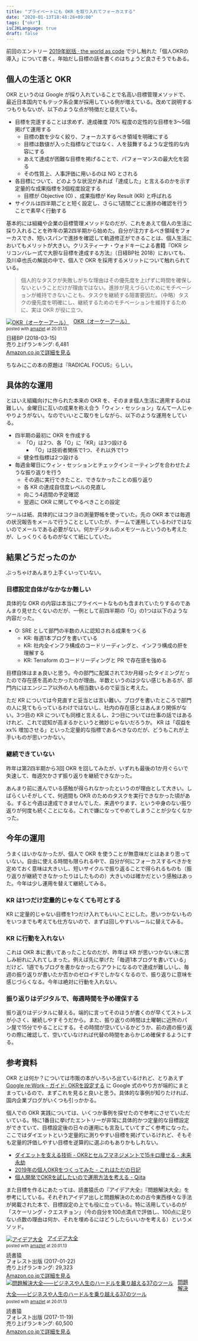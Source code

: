 ```yaml
---
title: "プライベートにも OKR を取り入れてフォーカスする"
date: "2020-01-13T18:48:26+09:00"
tags: ["okr"]
isCJKLanguage: true
draft: false
---
```


前回のエントリー [2019年総括 · the world as code](https://chroju.github.io/blog/2019/12/30/looking_back_2019/) で少し触れた「個人OKRの導入」について書く。年始だし目標の話を書くのはちょうど良さそうでもある。

## 個人の生活と OKR

OKR というのは Google が採り入れていることで名高い目標管理メソッドで、最近日本国内でもテック系企業が採用している例が増えている。改めて説明するつもりもないが、以下のような点が特徴だと捉えている。

* 目標を完遂することは求めず、達成確度 70% 程度の定性的な目標を3〜5個掲げて運用する
  * 目標の数を少なく絞り、フォーカスするべき領域を明確にする
  * 目標は数値が入った指標などではなく、人を鼓舞するような定性的な内容にする
  * あえて達成が困難な目標を掲げることで、パフォーマンスの最大化を図る
  * その性質上、人事評価に用いるのは NG とされる
* 各目標について、どのような状況があれば「達成した」と言えるのかを示す定量的な成果指標を3個程度設定する
  * 目標が Objective (O) 、成果指標が Key Result (KR) と呼ばれる
* サイクルは四半期ごとと短く設定し、さらに1週間ごとに進捗の確認を行うことで素早く行動する

基本的には組織や企業の目標管理メソッドなのだが、これをあえて個人の生活に採り入れることを昨年の第2四半期から始めた。自分が注力するべき領域をフォーカスでき、短いスパンで進捗を確認して軌道修正ができることは、個人生活においてもメリットが大きい。クリスティーナ・ウォドキーによる書籍『OKR シリコンバレー式で大胆な目標を達成する方法』（日経BP社 2018）においても、及川卓也氏の解説の中で、個人で OKR を採用するメリットについて触れられている。

> 個人的なタスクが失敗しがちな理由はその優先度を上げずに時間を確保しないということだけが理由ではない。進捗が見えづらいためにモチベーションが維持できないことも、タスクを継続する阻害要因だ。（中略）タスクの優先度を明確にし、継続するためのモチベーションを維持するために、実は OKR が役に立つ。

<div class="amazlet-box" style="margin-bottom:0px;"><div class="amazlet-image" style="float:left;margin:0px 12px 1px 0px;"><a href="http://www.amazon.co.jp/exec/obidos/ASIN/B07B2R1ZDL/diary081213-22/ref=nosim/" name="amazletlink" target="_blank"><img src="https://images-fe.ssl-images-amazon.com/images/I/512xkUh8Y8L._SL160_.jpg" alt="OKR（オーケーアール）" style="border: none;" /></a></div><div class="amazlet-info" style="line-height:120%; margin-bottom: 10px"><div class="amazlet-name" style="margin-bottom:10px;line-height:120%"><a href="http://www.amazon.co.jp/exec/obidos/ASIN/B07B2R1ZDL/diary081213-22/ref=nosim/" name="amazletlink" target="_blank">OKR（オーケーアール）</a><div class="amazlet-powered-date" style="font-size:80%;margin-top:5px;line-height:120%">posted with <a href="http://www.amazlet.com/" title="amazlet" target="_blank">amazlet</a> at 20.01.13</div></div><div class="amazlet-detail">日経BP (2018-03-15)<br />売り上げランキング: 6,481<br /></div><div class="amazlet-sub-info" style="float: left;"><div class="amazlet-link" style="margin-top: 5px"><a href="http://www.amazon.co.jp/exec/obidos/ASIN/B07B2R1ZDL/diary081213-22/ref=nosim/" name="amazletlink" target="_blank">Amazon.co.jpで詳細を見る</a></div></div></div><div class="amazlet-footer" style="clear: left"></div></div>

ちなみにこの本の原題は『RADICAL FOCUS』らしい。

## 具体的な運用

とはいえ組織向けに作られた本来の OKR を、そのまま個人生活に適用するのは難しい。金曜日に互いの成果を称え合う「ウィン・セッション」なんて一人じゃやりようがない。なのでいいとこ取りをしながら、以下のような運用をしている。

* 四半期の最初に OKR を作成する
  * 「O」は2つ、各「O」に「KR」は3つ設ける
    * 「O」は技術者関係で1つ、それ以外で1つ
  * 健全性指標は2つ設ける
* 毎週金曜日にウィン・セッションとチェックインミーティングを合わせたような振り返りを行う
  * その週に実行できたこと、できなかったことの振り返り
  * 各 KR の達成自信度レベルの見直し
  * 向こう4週間の予定確認
  * 翌週に OKR に関してやるべきことの設定

ツールは紙、具体的にはコクヨの測量野帳を使っていた。先の OKR 本では毎週の状況報告をメールで行うこととしていたが、チームで運用しているわけではないのでメールである必要がない。何かデジタルのメモツールというのも考えたが、しっくりくるものがなくて紙にしていた。

## 結果どうだったのか

ぶっちゃけあんまり上手くいっていない。

### 目標設定自体がなかなか難しい

具体的な OKR の内容は本当にプライベートなものも含まれていたりするのであんまり見せたくないのだが、一例として前四半期の「O」の1つは以下のような内容だった。

* O: SRE として部門の半数の人に認知される成果をつくる
  * KR: 毎週1本ブログを書いている
  * KR: 社内全インフラ構成のコードリーディングと、インフラ構成の肝を理解する
  * KR: Terraform のコードリーディングと PR で存在感を強める

目標自体はまぁ良いと思う。今の部門に配属されて3か月経ったタイミングだったので存在感を高めたかったのが理由。半数というのは少ない感じもあるが、部門内にはエンジニア以外の人も相当数いるので妥当と考えた。

ただ KR については今見直すと妥当とは言い難い。ブログを書いたところで部門の人に見てもらっているわけではないし、社内の存在感とはあんまり関係がない。3つ目の KR についても同様と言えるし、2つ目については仕事の話ではあるけれど、これで認知が高まるかというと微妙じゃないだろうか。 KR は「収益を xx% 増加させる」といった定量的な指標であるべきなのだが、どうもこれが上手いものが思いつかない。

### 継続できていない

昨年は第2四半期から3回 OKR を回してみたが、いずれも最後の1か月ぐらいで失速して、毎週欠かさず振り返りを継続できなかった。

あんまり前に進んでいる感触が得られなかったというのが理由として大きい。しばらくいそがしくて、何週間も OKR のためのタスクを実行できなかった頃がある。すると今週は達成できませんでした、来週やります、という中身のない振り返りが何度も続くことになる。これで嫌になってやめてしまうことが少なくなかった。

## 今年の運用

うまくはいかなかったが、個人で OKR を使うことが無意味だとはあまり思っていない。自由に使える時間も限られる中で、自分が何にフォーカスするべきかを定めておく意味は大きいし、短いサイクルで振り返ることで得られるものも（振り返りが継続できなかったりはしたものの）大きいのは確かだという感触はあった。今年は少し運用を替えて継続してみる。

### KR は1つだけ定量的じゃなくても可とする

KR に定量的じゃない目標を1つだけ入れてもいいことにした。思いつかないものをいつまでも考えても仕方ないので、まずは回しやすいルールに替えてみる。

### KR に行動を入れない

これは OKR 本に書いてあったことなのだが、昨年は KR が思いつかない末に苦しみ紛れに入れてしまった。例えば先に挙げた「毎週1本ブログを書いている」だけど、1週でもブログを書かなかったらアウトになるので達成が難しいし、毎週の振り返りが書いたか否かのゼロイチでしかなくなるので、振り返りに意味を感じづらくなる。今年は絶対に行動を入れない。

### 振り返りはデジタルで、毎週時間を予め確保する

振り返りはデジタルに替える。端的に言ってそのほうが書くのが早くてストレスが小さく、継続しやすそうだから。また、振り返りの時間は土曜朝に近所のパン屋で15分でやることにする。その時間が空いているかどうか、前の週の振り返りの際に確認して、空いていなければ代替の時間をあらかじめ確保するようにする。

## 参考資料

OKR とは何か？については市販の本がいろいろ出ているけれど、とりあえず [Google re:Work - ガイド: OKRを設定する](https://rework.withgoogle.com/jp/guides/set-goals-with-okrs/steps/introduction/) に Google 式のやり方が端的にまとまっているので、まずこれを見ると良いと思う。具体的な事例が知りたければ、国内企業ブログがいくつも引っかかる。

個人での OKR 実践については、いくつか事例を探せたので参考にさせていただいている。特に1番目に挙げたエントリーが非常に具体的かつ定量的な目標設定ができていて、目標設定後の日々の運用にも言及していてすごく参考になった。ここではダイエットという定量的に測りやすい目標を掲げているけれど、そもそも定量的評価しやすい目標を逆算的に選ぶのもありかもしれない。

* [ダイエットを支える技術 - OKRとセルフマネジメントで15キロ痩せる - 未来永劫](http://shopetan.hatenablog.com/entry/2018/12/10/000000)
* [2019年の個人OKRをつくってみた - これはただの日記](https://kths.hatenablog.com/entry/2019/01/04/222959)
* [個人開発でOKRを試したいので運用方法を考える - Qiita](https://qiita.com/maKunugi/items/2616e337c259256726b8)

また目標を作るにあたっては、読書猿氏の『アイデア大全』『問題解決大全』を参考にしている。それぞれアイデア出しと問題解決のための古今東西様々な手法が掲載された本で、目標設定の上でも役に立っている。特に活用しているのが「スケーリング・クエスチョン」（今の自分を100点満点で評価し、100点に足りない点数の理由は何か、それを埋めるにはどうしたらいいかを考える）というメソッド。

<div class="amazlet-box" style="margin-bottom:0px;"><div class="amazlet-image" style="float:left;margin:0px 12px 1px 0px;"><a href="http://www.amazon.co.jp/exec/obidos/ASIN/4894517450/diary081213-22/ref=nosim/" name="amazletlink" target="_blank"><img src="https://images-fe.ssl-images-amazon.com/images/I/417MFc9ImBL._SL160_.jpg" alt="アイデア大全" style="border: none;" /></a></div><div class="amazlet-info" style="line-height:120%; margin-bottom: 10px"><div class="amazlet-name" style="margin-bottom:10px;line-height:120%"><a href="http://www.amazon.co.jp/exec/obidos/ASIN/4894517450/diary081213-22/ref=nosim/" name="amazletlink" target="_blank">アイデア大全</a><div class="amazlet-powered-date" style="font-size:80%;margin-top:5px;line-height:120%">posted with <a href="http://www.amazlet.com/" title="amazlet" target="_blank">amazlet</a> at 20.01.13</div></div><div class="amazlet-detail">読書猿 <br />フォレスト出版 (2017-01-22)<br />売り上げランキング: 29,323<br /></div><div class="amazlet-sub-info" style="float: left;"><div class="amazlet-link" style="margin-top: 5px"><a href="http://www.amazon.co.jp/exec/obidos/ASIN/4894517450/diary081213-22/ref=nosim/" name="amazletlink" target="_blank">Amazon.co.jpで詳細を見る</a></div></div></div><div class="amazlet-footer" style="clear: left"></div></div>

<div class="amazlet-box" style="margin-bottom:0px;"><div class="amazlet-image" style="float:left;margin:0px 12px 1px 0px;"><a href="http://www.amazon.co.jp/exec/obidos/ASIN/4894517809/diary081213-22/ref=nosim/" name="amazletlink" target="_blank"><img src="https://images-fe.ssl-images-amazon.com/images/I/51eIDa4w4VL._SL160_.jpg" alt="問題解決大全――ビジネスや人生のハードルを乗り越える37のツール" style="border: none;" /></a></div><div class="amazlet-info" style="line-height:120%; margin-bottom: 10px"><div class="amazlet-name" style="margin-bottom:10px;line-height:120%"><a href="http://www.amazon.co.jp/exec/obidos/ASIN/4894517809/diary081213-22/ref=nosim/" name="amazletlink" target="_blank">問題解決大全――ビジネスや人生のハードルを乗り越える37のツール</a><div class="amazlet-powered-date" style="font-size:80%;margin-top:5px;line-height:120%">posted with <a href="http://www.amazlet.com/" title="amazlet" target="_blank">amazlet</a> at 20.01.13</div></div><div class="amazlet-detail">読書猿 <br />フォレスト出版 (2017-11-19)<br />売り上げランキング: 60,500<br /></div><div class="amazlet-sub-info" style="float: left;"><div class="amazlet-link" style="margin-top: 5px"><a href="http://www.amazon.co.jp/exec/obidos/ASIN/4894517809/diary081213-22/ref=nosim/" name="amazletlink" target="_blank">Amazon.co.jpで詳細を見る</a></div></div></div><div class="amazlet-footer" style="clear: left"></div></div>

